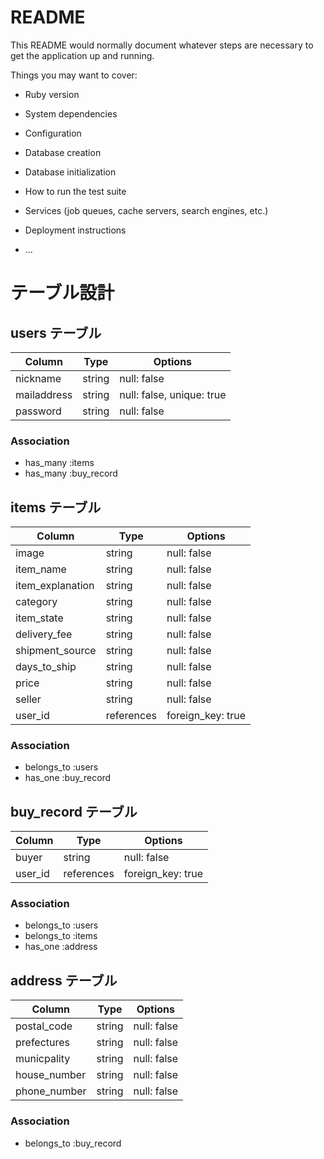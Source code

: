 # README

This README would normally document whatever steps are necessary to get the
application up and running.

Things you may want to cover:

* Ruby version

* System dependencies

* Configuration

* Database creation

* Database initialization

* How to run the test suite

* Services (job queues, cache servers, search engines, etc.)

* Deployment instructions

* ...

# テーブル設計

## users テーブル

| Column      | Type   | Options                   |
| --------    | ------ | -----------               |
| nickname    | string | null: false               |
| mailaddress | string | null: false, unique: true |
| password    | string | null: false               |

### Association

- has_many :items
- has_many :buy_record

## items テーブル

| Column           | Type       | Options           |
| ------           | ------     | -----------       |
| image            | string     | null: false       |
| item_name        | string     | null: false       |
| item_explanation | string     | null: false       |
| category         | string     | null: false       |
| item_state       | string     | null: false       |
| delivery_fee     | string     | null: false       |
| shipment_source  | string     | null: false       |
| days_to_ship     | string     | null: false       |
| price            | string     | null: false       |
| seller           | string     | null: false       |
| user_id          | references | foreign_key: true |

### Association

- belongs_to :users
- has_one :buy_record

## buy_record テーブル

| Column  | Type       | Options                        |
| ------  | ---------- | ------------------------------ |
| buyer   | string     | null: false                    |
| user_id | references | foreign_key: true              |

### Association

- belongs_to :users
- belongs_to :items
- has_one :address

## address テーブル

| Column       | Type   | Options     |
| -------      | ------ | ----------- |
| postal_code  | string | null: false |
| prefectures  | string | null: false |
| municpality  | string | null: false |
| house_number | string | null: false |
| phone_number | string | null: false |

### Association

- belongs_to :buy_record